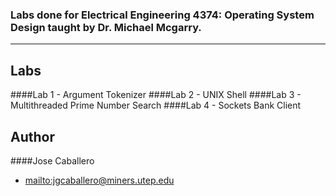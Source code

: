 ### Labs done for Electrical Engineering 4374: Operating System Design taught by Dr. Michael Mcgarry.
---------------------------------------------------
## Labs

####Lab 1 - Argument Tokenizer
####Lab 2 - UNIX Shell
####Lab 3 - Multithreaded Prime Number Search 
####Lab 4 - Sockets Bank Client


## Author

####Jose Caballero 

+	<mailto:jgcaballero@miners.utep.edu>